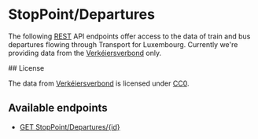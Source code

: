 # StopPoint/Departures
The following [REST](https://en.wikipedia.org/wiki/Representational_state_transfer) API endpoints offer access to the data of train and bus departures flowing through Transport for Luxembourg.
Currently we're providing data from the [Verkéiersverbond](https://data.public.lu/en/organizations/mobiliteitszentral/) only.

## License

The data from [Verkéiersverbond](https://data.public.lu/en/organizations/mobiliteitszentral/) is licensed under [CC0](https://creativecommons.org/publicdomain/zero/1.0/).

## Available endpoints

- [GET StopPoint/Departures/{id}](/RESTAPIs/StopPoint/Departures/id.md)

